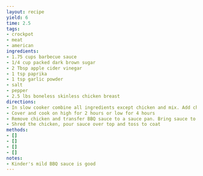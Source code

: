 ```yaml
---
layout: recipe
yield: 6
time: 2.5
tags:
- crockpot
- meat
- american
ingredients:
- 1.75 cups barbecue sauce
- 1/4 cup packed dark brown sugar
- 2 Tbsp apple cider vinegar
- 1 tsp paprika
- 1 tsp garlic powder
- salt
- pepper
- 2.5 lbs boneless skinless chicken breast
directions:
- In slow cooker combine all ingredients except chicken and mix. Add chicken and coat well
- Cover and cook on high for 2 hours or low for 4 hours
- Remove chicken and transfer BBQ sauce to a sauce pan. Bring sauce to a boil over medium-high heat for about 5 minutes to reduce to desired consistency
- Shred the chicken, pour sauce over top and toss to coat
methods:
- []
- []
- []
- []
notes:
- Kinder's mild BBQ sauce is good
---
```

